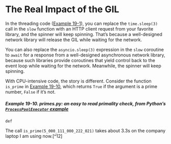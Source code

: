 # The Real Impact of the GIL

In the threading code ([Example 19-1](#spinner_thread_top_ex)), you can replace the `time.sleep(3)` call in the `slow` function with an HTTP client request from your favorite library, and the spinner will keep spinning. That’s because a well-designed network library will release the GIL while waiting for the network.

You can also replace the `asyncio.sleep(3)` expression in the `slow` coroutine to `await` for a response from a well-designed asynchronous network library, because such libraries provide coroutines that yield control back to the event loop while waiting for the network. Meanwhile, the spinner will keep spinning.

With CPU-intensive code, the story is different. Consider the function `is_prime` in [Example 19-10](#def_is_prime_ex), which returns `True` if the argument is a prime number, `False` if it’s not.

##### Example 19-10. primes.py: an easy to read primality check, from Python’s [`ProcessPool​Executor` example](https://fpy.li/19-19)

```
def
```

The call `is_prime(5_000_111_000_222_021)` takes about 3.3s on the company laptop I am using now.[^12]